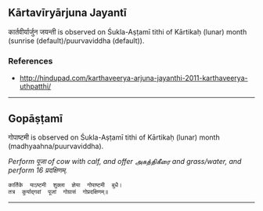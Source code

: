 ## Kārtavīryārjuna Jayantī
कार्तवीर्यार्जुन जयन्ती is observed on Śukla-Aṣṭamī tithi of Kārtikaḥ (lunar) month (sunrise (default)/puurvaviddha (default)).


### References
* http://hindupad.com/karthaveerya-arjuna-jayanthi-2011-karthaveerya-uthpatthi/


---
## Gopāṣṭamī
गोपाष्टमी is observed on Śukla-Aṣṭamī tithi of Kārtikaḥ (lunar) month (madhyaahna/puurvaviddha).

_Perform पूजा of cow with calf, and offer அகத்திகீரை and grass/water, and perform 16 प्रदक्षिणम्._

```
कार्तिके  याऽष्टमी  शुक्ला  ज्ञेया  गोपाष्टमी  बुधै।
तत्र  कुर्याद्गवां  पूजां  गोग्रासं  गोप्रदक्षिणम्॥
```

---
